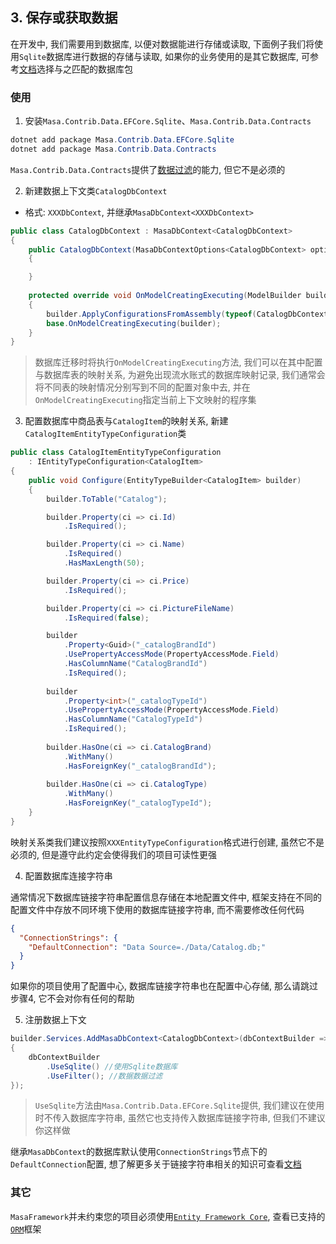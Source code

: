 ## 3. 保存或获取数据

在开发中, 我们需要用到数据库, 以便对数据能进行存储或读取, 下面例子我们将使用`Sqlite`数据库进行数据的存储与读取, 如果你的业务使用的是其它数据库, 可参考[文档](/framework/building-blocks/data/orm-efcore)选择与之匹配的数据库包

### 使用

1. 安装`Masa.Contrib.Data.EFCore.Sqlite`、`Masa.Contrib.Data.Contracts`

```powershell
dotnet add package Masa.Contrib.Data.EFCore.Sqlite
dotnet add package Masa.Contrib.Data.Contracts
```

`Masa.Contrib.Data.Contracts`提供了[数据过滤](/framework/building-blocks/data/data-filter)的能力, 但它不是必须的

2. 新建数据上下文类`CatalogDbContext`

* 格式: `XXXDbContext`, 并继承`MasaDbContext<XXXDbContext>`

```csharp
public class CatalogDbContext : MasaDbContext<CatalogDbContext>
{
    public CatalogDbContext(MasaDbContextOptions<CatalogDbContext> options) : base(options)
    {

    }
    
    protected override void OnModelCreatingExecuting(ModelBuilder builder)
    {
        builder.ApplyConfigurationsFromAssembly(typeof(CatalogDbContext).Assembly);
        base.OnModelCreatingExecuting(builder);
    }
}
```

> 数据库迁移时将执行`OnModelCreatingExecuting`方法, 我们可以在其中配置与数据库表的映射关系, 为避免出现流水账式的数据库映射记录, 我们通常会将不同表的映射情况分别写到不同的配置对象中去, 并在`OnModelCreatingExecuting`指定当前上下文映射的程序集

3. 配置数据库中商品表与`CatalogItem`的映射关系, 新建`CatalogItemEntityTypeConfiguration`类

```csharp
public class CatalogItemEntityTypeConfiguration
    : IEntityTypeConfiguration<CatalogItem>
{
    public void Configure(EntityTypeBuilder<CatalogItem> builder)
    {
        builder.ToTable("Catalog");

        builder.Property(ci => ci.Id)
            .IsRequired();

        builder.Property(ci => ci.Name)
            .IsRequired()
            .HasMaxLength(50);

        builder.Property(ci => ci.Price)
            .IsRequired();

        builder.Property(ci => ci.PictureFileName)
            .IsRequired(false);

        builder
            .Property<Guid>("_catalogBrandId")
            .UsePropertyAccessMode(PropertyAccessMode.Field)
            .HasColumnName("CatalogBrandId")
            .IsRequired();
        
        builder
            .Property<int>("_catalogTypeId")
            .UsePropertyAccessMode(PropertyAccessMode.Field)
            .HasColumnName("CatalogTypeId")
            .IsRequired();
        
        builder.HasOne(ci => ci.CatalogBrand)
            .WithMany()
            .HasForeignKey("_catalogBrandId");
        
        builder.HasOne(ci => ci.CatalogType)
            .WithMany()
            .HasForeignKey("_catalogTypeId");
    }
}
```

映射关系类我们建议按照`XXXEntityTypeConfiguration`格式进行创建, 虽然它不是必须的, 但是遵守此约定会使得我们的项目可读性更强

4. 配置数据库连接字符串

通常情况下数据库链接字符串配置信息存储在本地配置文件中, 框架支持在不同的配置文件中存放不同环境下使用的数据库链接字符串, 而不需要修改任何代码

```appsettings.json
{
  "ConnectionStrings": {
    "DefaultConnection": "Data Source=./Data/Catalog.db;"
  }
}
```

如果你的项目使用了配置中心, 数据库链接字符串也在配置中心存储, 那么请跳过步骤4, 它不会对你有任何的帮助

5. 注册数据上下文

```csharp
builder.Services.AddMasaDbContext<CatalogDbContext>(dbContextBuilder =>
{
    dbContextBuilder
        .UseSqlite() //使用Sqlite数据库
        .UseFilter(); //数据数据过滤
});
```

> `UseSqlite`方法由`Masa.Contrib.Data.EFCore.Sqlite`提供, 我们建议在使用时不传入数据库字符串, 虽然它也支持传入数据库链接字符串, 但我们不建议你这样做

继承`MasaDbContext`的数据库默认使用`ConnectionStrings`节点下的`DefaultConnection`配置, 想了解更多关于链接字符串相关的知识可查看[文档](/framework/building-blocks/data/connection-strings)

### 其它

`MasaFramework`并未约束您的项目必须使用[`Entity Framework Core`](https://learn.microsoft.com/zh-cn/ef/core/), 查看已支持的[`ORM`](/framework/building-blocks/data/overview)框架 
